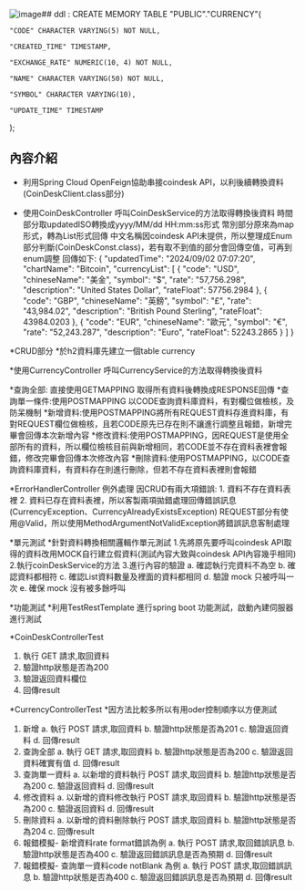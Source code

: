 ![image](https://github.com/user-attachments/assets/20c25975-89fa-4275-aa5b-4e3dbb3cbdbd)## ddl :
CREATE MEMORY TABLE "PUBLIC"."CURRENCY"(

    "CODE" CHARACTER VARYING(5) NOT NULL,

    "CREATED_TIME" TIMESTAMP,

    "EXCHANGE_RATE" NUMERIC(10, 4) NOT NULL,

    "NAME" CHARACTER VARYING(50) NOT NULL,

    "SYMBOL" CHARACTER VARYING(10),

    "UPDATE_TIME" TIMESTAMP

);

## 內容介紹

* 利用Spring Cloud OpenFeign協助串接coindesk API，以利後續轉換資料(CoinDeskClient.class部分)

* 使用CoinDeskController 呼叫CoinDeskService的方法取得轉換後資料
時間部分取updatedISO轉換成yyyy/MM/dd HH:mm:ss形式
幣別部分原來為map形式，轉為List形式回傳
中文名稱因coindesk API未提供，所以整理成Enum部分判斷(CoinDeskConst.class)，若有取不到值的部分會回傳空值，可再到enum調整
回傳如下:
{
  "updatedTime": "2024/09/02 07:07:20",
  "chartName": "Bitcoin",
  "currencyList": [
    {
      "code": "USD",
      "chineseName": "美金",
      "symbol": "&#36;",
      "rate": "57,756.298",
      "description": "United States Dollar",
      "rateFloat": 57756.2984
    },
    {
      "code": "GBP",
      "chineseName": "英鎊",
      "symbol": "&pound;",
      "rate": "43,984.02",
      "description": "British Pound Sterling",
      "rateFloat": 43984.0203
    },
    {
      "code": "EUR",
      "chineseName": "歐元",
      "symbol": "&euro;",
      "rate": "52,243.287",
      "description": "Euro",
      "rateFloat": 52243.2865
    }
  ]
}

*CRUD部分
*於h2資料庫先建立一個table currency

*使用CurrencyController 呼叫CurrencyService的方法取得轉換後資料

*查詢全部: 直接使用GETMAPPING 取得所有資料後轉換成RESPONSE回傳
*查詢單一條件:使用POSTMAPPING 以CODE查詢資料庫資料，有對欄位做檢核，及防呆機制
*新增資料:使用POSTMAPPING將所有REQUEST資料存進資料庫，有對REQUEST欄位做檢核，且若CODE原先已存在則不讓進行調整且報錯，新增完畢會回傳本次新增內容
*修改資料:使用POSTMAPPING，因REQUEST是使用全部所有的資料，所以欄位檢核目前與新增相同，若CODE並不存在資料表裡會報錯，修改完畢會回傳本次修改內容
*刪除資料:使用POSTMAPPING，以CODE查詢資料庫資料，有資料存在則進行刪除，但若不存在資料表裡則會報錯

*ErrorHandlerController 例外處理
因CRUD有兩大項錯誤: 1. 資料不存在資料表裡 2. 資料已存在資料表裡，所以客製兩項拋錯處理回傳錯誤訊息(CurrencyException、CurrencyAlreadyExistsException)
REQUEST部分有使用@Valid，所以使用MethodArgumentNotValidException將錯誤訊息客制處理

*單元測試
*針對資料轉換相關邏輯作單元測試
1.先將原先要呼叫coindesk API取得的資料改用MOCK自行建立假資料(測試內容大致與coindesk API內容幾乎相同)
2.執行coinDeskService的方法
3.進行內容的驗證
a. 確認執行完資料不為空
b. 確認資料都相符
c. 確認List資料數量及裡面的資料都相同
d. 驗證 mock 只被呼叫一次
e. 確保 mock 沒有被多餘呼叫

*功能測試
*利用TestRestTemplate 進行spring boot 功能測試，啟動內建伺服器進行測試

*CoinDeskControllerTest
1. 執行 GET 請求,取回資料
2. 驗證http狀態是否為200
3. 驗證返回資料欄位
4. 回傳result

*CurrencyControllerTest
*因方法比較多所以有用oder控制順序以方便測試

1. 新增
   a. 執行 POST 請求,取回資料
   b. 驗證http狀態是否為201
   c. 驗證返回資料
   d. 回傳result
2. 查詢全部
   a. 執行 GET 請求,取回資料
   b. 驗證http狀態是否為200
   c. 驗證返回資料確實有值
   d. 回傳result
3. 查詢單一資料
   a. 以新增的資料執行 POST 請求,取回資料
   b. 驗證http狀態是否為200
   c. 驗證返回資料
   d. 回傳result
4. 修改資料
   a. 以新增的資料修改執行 POST 請求,取回資料
   b. 驗證http狀態是否為200
   c. 驗證返回資料
   d. 回傳result
5. 刪除資料
   a. 以新增的資料刪除執行 POST 請求,取回資料
   b. 驗證http狀態是否為204
   c. 回傳result
6. 報錯模擬- 新增資料rate format錯誤為例
   a. 執行 POST 請求,取回錯誤訊息
   b. 驗證http狀態是否為400
   c. 驗證返回錯誤訊息是否為預期
   d. 回傳result
7. 報錯模擬- 查詢單一資料code notBlank 為例
   a. 執行 POST 請求,取回錯誤訊息
   b. 驗證http狀態是否為400
   c. 驗證返回錯誤訊息是否為預期
   d. 回傳result

   
